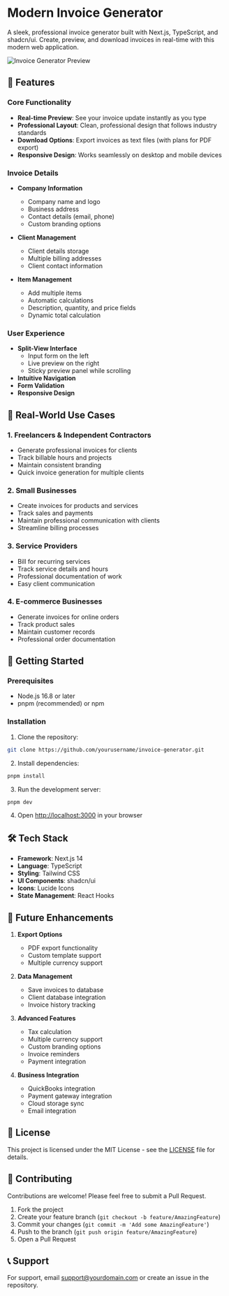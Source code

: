 # Modern Invoice Generator

A sleek, professional invoice generator built with Next.js, TypeScript, and shadcn/ui. Create, preview, and download invoices in real-time with this modern web application.

![Invoice Generator Preview](public/preview.png)

## 🌟 Features

### Core Functionality
- **Real-time Preview**: See your invoice update instantly as you type
- **Professional Layout**: Clean, professional design that follows industry standards
- **Download Options**: Export invoices as text files (with plans for PDF export)
- **Responsive Design**: Works seamlessly on desktop and mobile devices

### Invoice Details
- **Company Information**
  - Company name and logo
  - Business address
  - Contact details (email, phone)
  - Custom branding options

- **Client Management**
  - Client details storage
  - Multiple billing addresses
  - Client contact information

- **Item Management**
  - Add multiple items
  - Automatic calculations
  - Description, quantity, and price fields
  - Dynamic total calculation

### User Experience
- **Split-View Interface**
  - Input form on the left
  - Live preview on the right
  - Sticky preview panel while scrolling
- **Intuitive Navigation**
- **Form Validation**
- **Responsive Design**

## 💼 Real-World Use Cases

### 1. Freelancers & Independent Contractors
- Generate professional invoices for clients
- Track billable hours and projects
- Maintain consistent branding
- Quick invoice generation for multiple clients

### 2. Small Businesses
- Create invoices for products and services
- Track sales and payments
- Maintain professional communication with clients
- Streamline billing processes

### 3. Service Providers
- Bill for recurring services
- Track service details and hours
- Professional documentation of work
- Easy client communication

### 4. E-commerce Businesses
- Generate invoices for online orders
- Track product sales
- Maintain customer records
- Professional order documentation

## 🚀 Getting Started

### Prerequisites
- Node.js 16.8 or later
- pnpm (recommended) or npm

### Installation

1. Clone the repository:
```bash
git clone https://github.com/yourusername/invoice-generator.git
```

2. Install dependencies:
```bash
pnpm install
```

3. Run the development server:
```bash
pnpm dev
```

4. Open [http://localhost:3000](http://localhost:3000) in your browser

## 🛠 Tech Stack

- **Framework**: Next.js 14
- **Language**: TypeScript
- **Styling**: Tailwind CSS
- **UI Components**: shadcn/ui
- **Icons**: Lucide Icons
- **State Management**: React Hooks

## 🎯 Future Enhancements

1. **Export Options**
   - PDF export functionality
   - Custom template support
   - Multiple currency support

2. **Data Management**
   - Save invoices to database
   - Client database integration
   - Invoice history tracking

3. **Advanced Features**
   - Tax calculation
   - Multiple currency support
   - Custom branding options
   - Invoice reminders
   - Payment integration

4. **Business Integration**
   - QuickBooks integration
   - Payment gateway integration
   - Cloud storage sync
   - Email integration

## 📝 License

This project is licensed under the MIT License - see the [LICENSE](LICENSE) file for details.

## 🤝 Contributing

Contributions are welcome! Please feel free to submit a Pull Request.

1. Fork the project
2. Create your feature branch (`git checkout -b feature/AmazingFeature`)
3. Commit your changes (`git commit -m 'Add some AmazingFeature'`)
4. Push to the branch (`git push origin feature/AmazingFeature`)
5. Open a Pull Request

## 📞 Support

For support, email support@yourdomain.com or create an issue in the repository.
